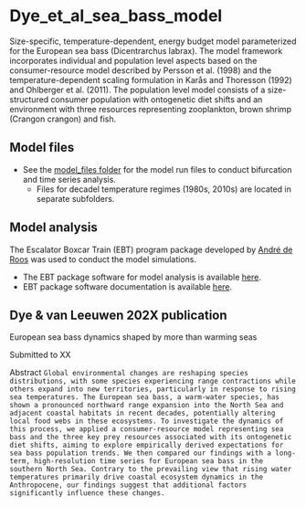# Dye_et_al_sea_bass_model
Size-specific, temperature-dependent, energy budget model parameterized for the European sea bass (Dicentrarchus labrax). 
The model framework incorporates individual and population level aspects based on the consumer-resource model described by Persson et al. (1998) and the temperature-dependent scaling formulation in Karås and Thoresson (1992) and Ohlberger et al. (2011).
The population level model consists of a size-structured consumer population with ontogenetic diet shifts and an environment with three resources representing zooplankton, brown shrimp (Crangon crangon) and fish. 

## Model files
-  See the [model_files folder](https://github.com/bassdye/Dye_et_al_seabass_model/tree/main/model_files) for the model run files to conduct bifurcation and time series analysis.
    - Files for decadel temperature regimes (1980s, 2010s) are located in separate subfolders.

## Model analysis
The Escalator Boxcar Train (EBT) program package developed by [André de Roos](https://staff.fnwi.uva.nl/a.m.deroos/index.html) was used to conduct the model simulations.
- The EBT package software for model analysis is available [here](https://staff.fnwi.uva.nl/a.m.deroos/EBT/Software/index.html). 
- EBT package software documentation is available [here](https://staff.fnwi.uva.nl/a.m.deroos/EBT/Documentation/index.html).

## Dye & van Leeuwen 202X publication
European sea bass dynamics shaped by more than warming seas

Submitted to XX

Abstract
`Global environmental changes are reshaping species distributions, with some species experiencing range contractions while others expand into new territories, particularly in response to rising sea temperatures. The European sea bass, a warm-water species, has shown a pronounced northward range expansion into the North Sea and adjacent coastal habitats in recent decades, potentially altering local food webs in these ecosystems. To investigate the dynamics of this process, we applied a consumer-resource model representing sea bass and the three key prey resources associated with its ontogenetic diet shifts, aiming to explore empirically derived expectations for sea bass population trends. We then compared our findings with a long-term, high-resolution time series for European sea bass in the southern North Sea. Contrary to the prevailing view that rising water temperatures primarily drive coastal ecosystem dynamics in the Anthropocene, our findings suggest that additional factors significantly influence these changes.
`
